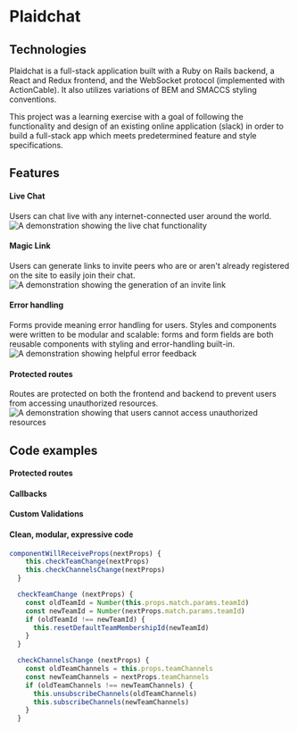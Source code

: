 # Plaidchat

## Technologies
Plaidchat is a full-stack application built with a Ruby on Rails backend, a React and Redux frontend, and the WebSocket protocol (implemented with ActionCable). It also utilizes variations of BEM and SMACCS styling conventions.

This project was a learning exercise with a goal of following the functionality and design of an existing online application (slack) in order to build a full-stack app which meets predetermined feature and style specifications.

## Features

#### Live Chat
Users can chat live with any internet-connected user around the world.
![A demonstration showing the live chat functionality](http://res.cloudinary.com/dvcr1kq1u/image/upload/v1510616563/live_chat_gezaqp.gif)

#### Magic Link
Users can generate links to invite peers who are or aren't already registered on the site to easily join their chat.
![A demonstration showing the generation of an invite link](http://res.cloudinary.com/dvcr1kq1u/image/upload/v1510616082/magic_link_vytcbe.gif)

#### Error handling
Forms provide meaning error handling for users.  Styles and components were written to be modular and scalable: forms and form fields are both reusable components with styling and error-handling built-in.
![A demonstration showing helpful error feedback](http://res.cloudinary.com/dvcr1kq1u/image/upload/v1510616082/error_handling_fuaxvd.gif)

#### Protected routes
Routes are protected on both the frontend and backend to prevent users from accessing unauthorized resources.
![A demonstration showing that users cannot access unauthorized resources](http://res.cloudinary.com/dvcr1kq1u/image/upload/v1510616082/protected_routes_kvig1w.gif)

## Code examples

#### Protected routes

#### Callbacks

#### Custom Validations

#### Clean, modular, expressive code

```js
componentWillReceiveProps(nextProps) {
    this.checkTeamChange(nextProps)
    this.checkChannelsChange(nextProps)
  }

  checkTeamChange (nextProps) {
    const oldTeamId = Number(this.props.match.params.teamId)
    const newTeamId = Number(nextProps.match.params.teamId)
    if (oldTeamId !== newTeamId) {
      this.resetDefaultTeamMembershipId(newTeamId)
    }
  }

  checkChannelsChange (nextProps) {
    const oldTeamChannels = this.props.teamChannels
    const newTeamChannels = nextProps.teamChannels
    if (oldTeamChannels !== newTeamChannels) {
      this.unsubscribeChannels(oldTeamChannels)
      this.subscribeChannels(newTeamChannels)
    }
  }
  ```
